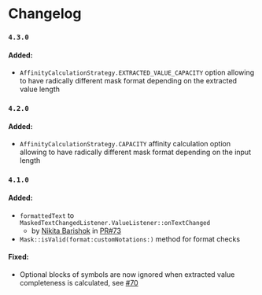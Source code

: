 # Changelog

### `4.3.0`

#### Added:

* `AffinityCalculationStrategy.EXTRACTED_VALUE_CAPACITY` option allowing to have radically different mask format depending on the extracted value length

### `4.2.0`

#### Added:

* `AffinityCalculationStrategy.CAPACITY` affinity calculation option allowing to have radically different mask format depending on the input length

### `4.1.0`

#### Added:

* `formattedText` to `MaskedTextChangedListener.ValueListener::onTextChanged`
	* by [Nikita Barishok](https://github.com/nbarishok) in [PR#73](https://github.com/RedMadRobot/input-mask-android/pull/73) 
* `Mask::isValid(format:customNotations:)` method for format checks

#### Fixed:

* Optional blocks of symbols are now ignored when extracted value completeness is calculated, see [#70](https://github.com/RedMadRobot/input-mask-android/issues/70)
